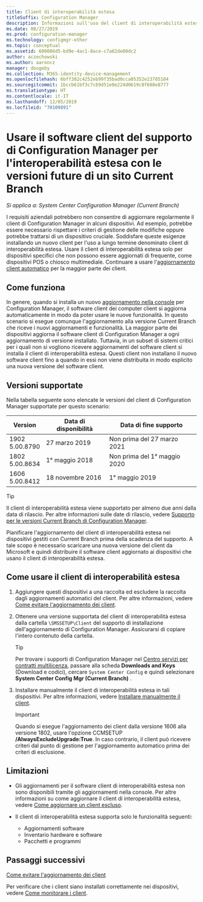 ```yaml
---
title: Client di interoperabilità estesa
titleSuffix: Configuration Manager
description: Informazioni sull'uso del client di interoperabilità estesa per il supporto a lungo termine di un client di Configuration Manager statico con un sito Current Branch.
ms.date: 08/27/2019
ms.prod: configuration-manager
ms.technology: configmgr-other
ms.topic: conceptual
ms.assetid: 600086d5-bd9e-4ac1-8ace-c7a62de80dc2
author: aczechowski
ms.author: aaroncz
manager: dougeby
ms.collection: M365-identity-device-management
ms.openlocfilehash: 6bff382c4252eb99f35bad0cca05352e23705104
ms.sourcegitcommit: 1bccb61bf3c7c69d51e0e224d0619c8f608e8777
ms.translationtype: HT
ms.contentlocale: it-IT
ms.lasthandoff: 12/05/2019
ms.locfileid: "70109891"
---
```

# <a name="use-the-configuration-manager-client-software-for-extended-interoperability-with-future-versions-of-a-current-branch-site"></a>Usare il software client del supporto di Configuration Manager per l'interoperabilità estesa con le versioni future di un sito Current Branch

*Si applica a: System Center Configuration Manager (Current Branch)*  

I requisiti aziendali potrebbero non consentire di aggiornare regolarmente il client di Configuration Manager in alcuni dispositivi. Ad esempio, potrebbe essere necessario rispettare i criteri di gestione delle modifiche oppure potrebbe trattarsi di un dispositivo cruciale. Soddisfare queste esigenze installando un nuovo client per l'uso a lungo termine denominato client di interoperabilità estesa. Usare il client di interoperabilità estesa solo per dispositivi specifici che non possono essere aggiornati di frequente, come dispositivi POS o chiosco multimediale. Continuare a usare l'[aggiornamento client automatico](/sccm/core/clients/manage/upgrade/upgrade-clients-for-windows-computers#bkmk_autoupdate) per la maggior parte dei client.

## <a name="how-it-works"></a>Come funziona

In genere, quando si installa un nuovo [aggiornamento nella console](/sccm/core/servers/manage/install-in-console-updates) per Configuration Manager, il software client dei computer client si aggiorna automaticamente in modo da poter usare le nuove funzionalità. In questo scenario si esegue comunque l'aggiornamento alla versione Current Branch che riceve i nuovi aggiornamenti e funzionalità. La maggior parte dei dispositivi aggiorna il software client di Configuration Manager a ogni aggiornamento di versione installato. Tuttavia, in un subset di sistemi critici per i quali non si vogliono ricevere aggiornamenti del software client si installa il client di interoperabilità estesa. Questi client non installano il nuovo software client fino a quando in essi non viene distribuita in modo esplicito una nuova versione del software client.

## <a name="supported-versions"></a>Versioni supportate

Nella tabella seguente sono elencate le versioni del client di Configuration Manager supportate per questo scenario:

| Version | Data di disponibilità | Data di fine supporto |
|---------|---------|---------|
| 1902<br/>5.00.8790 | 27 marzo 2019 | Non prima del 27 marzo 2021 |
| 1802<br/>5.00.8634 | 1° maggio 2018 | Non prima del 1° maggio 2020 |
| 1606<br/>5.00.8412 | 18 novembre 2016 | 1° maggio 2019 |

> [!TIP]  
> Il client di interoperabilità estesa viene supportato per almeno due anni dalla data di rilascio. Per altre informazioni sulle date di rilascio, vedere [Supporto per le versioni Current Branch di Configuration Manager](/sccm/core/servers/manage/current-branch-versions-supported).  

Pianificare l'aggiornamento del client di interoperabilità estesa nei dispositivi gestiti con Current Branch prima della scadenza del supporto. A tale scopo è necessario scaricare una nuova versione del client da Microsoft e quindi distribuire il software client aggiornato ai dispositivi che usano il client di interoperabilità estesa.

## <a name="how-to-use-the-eic"></a>Come usare il client di interoperabilità estesa

1. Aggiungere questi dispositivi a una raccolta ed escludere la raccolta dagli aggiornamenti automatici del client. Per altre informazioni, vedere [Come evitare l'aggiornamento dei client](/sccm/core/clients/manage/upgrade/exclude-clients-windows).  

1. Ottenere una versione supportata del client di interoperabilità estesa dalla cartella `\SMSSETUP\Client` del supporto di installazione dell'aggiornamento di Configuration Manager. Assicurarsi di copiare l'intero contenuto della cartella.  

    > [!TIP]  
    > Per trovare i supporti di Configuration Manager nel [Centro servizi per contratti multilicenza](https://www.microsoft.com/Licensing/servicecenter/Downloads/DownloadsAndKeys.aspx), passare alla scheda **Downloads and Keys** (Download e codici), cercare `System Center Config` e quindi selezionare **System Center Config Mgr (Current Branch)** .

1. Installare manualmente il client di interoperabilità estesa in tali dispositivi. Per altre informazioni, vedere [Installare manualmente il client](/sccm/core/clients/deploy/deploy-clients-to-windows-computers#BKMK_Manual).  

    > [!Important]  
    > Quando si esegue l'aggiornamento dei client dalla versione 1606 alla versione 1802, usare l'opzione CCMSETUP **/AlwaysExcludeUpgrade:True**. In caso contrario, il client può ricevere criteri dal punto di gestione per l'aggiornamento automatico prima dei criteri di esclusione.  

## <a name="limitations"></a>Limitazioni

- Gli aggiornamenti per il software client di interoperabilità estesa non sono disponibili tramite gli aggiornamenti nella console. Per altre informazioni su come aggiornare il client di interoperabilità estesa, vedere [Come aggiornare un client escluso](/sccm/core/clients/manage/upgrade/exclude-clients-windows#bkmk_override).  

- Il client di interoperabilità estesa supporta solo le funzionalità seguenti:  

  - Aggiornamenti software  
  - Inventario hardware e software
  - Pacchetti e programmi

## <a name="next-steps"></a>Passaggi successivi

[Come evitare l'aggiornamento dei client](/sccm/core/clients/manage/upgrade/exclude-clients-windows)

Per verificare che i client siano installati correttamente nei dispositivi, vedere [Come monitorare i client](/sccm/core/clients/manage/monitor-clients).
